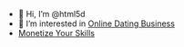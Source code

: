 - 👋 Hi, I’m @html5d
- 👀 I’m interested in [Online Dating Business](https://medium.com/@rossgiv/how-to-build-and-grow-a-successful-online-dating-business-a-comprehensive-guide-ceac899428af)
- [Monetize Your Skills](https://medium.com/@rossgiv/monetize-your-skills-learn-profitable-freelancing-skills-and-build-a-business-with-ai-tools-589fd9f069bc)
